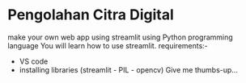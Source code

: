 # Pengolahan Citra Digital
make your own web app using streamlit using Python programming language
You will learn how to use streamlit.
requirements:-
  - VS code
  - installing libraries (streamlit - PIL - opencv)
Give me thumbs-up...

